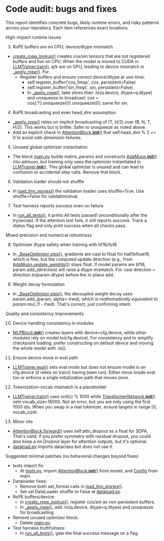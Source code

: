 # Code audit: bugs and fixes

This report identifies concrete bugs, likely runtime errors, and risky patterns across your repository. Each item references exact locations.

High-impact runtime issues


3) RoPE buffers are on CPU; device/dtype mismatch
- [create_rope_lookup()](model.py:25) creates cos/sin tensors that are not registered buffers and live on CPU. When the model is moved to CUDA in [LLMTrainer.train()](main.py:102), q/k are on GPU, leading to device mismatch in [_apply_rope()](model.py:39). Fix:
  - Register buffers and ensure correct device/dtype at use-time:
    - self.register_buffer('cos_freqs', cos, persistent=False)
    - self.register_buffer('sin_freqs', sin, persistent=False)
    - In [_apply_rope()](model.py:39), take slices then .to(q.device, dtype=q.dtype) and unsqueeze to broadcast: cos = cos[:T].unsqueeze(0).unsqueeze(0); same for sin.

4) RoPE broadcasting and even head_dim assumption
- [_apply_rope()](model.py:39) relies on implicit broadcasting of (T, H/2) over (B, N, T, H/2). This works but is brittle. Safer to unsqueeze as noted above.
- Add an explicit check in [AttentionBlock.__init__()](model.py:7) that self.head_dim % 2 == 0 to avoid odd-dimension failures.

5) Unused global optimizer instantiation
- The block [main.py](main.py:47-57) builds matrix_params and constructs [AdaMuon.__init__()](optimizers.py:88) into admuon, but training only uses the optimizer instantiated in [LLMTrainer.__init__()](main.py:85). This global optimizer is unused and can lead to confusion or accidental step calls. Remove that block.

6) Validation loader should not shuffle
- In [load_tiny_stories()](dataload.py:12) the validation loader uses shuffle=True. Use shuffle=False for validation/eval.

7) Test harness reports success even on failure
- In [run_all_tests()](tests.py:29), it prints All tests passed! unconditionally after the try/except. If the attention test fails, it still reports success. Track a status flag and only print success when all checks pass.

Mixed-precision and numerical robustness

8) Optimizer dtype safety when training with bf16/fp16
- In [_BaseOptimizer.step()](optimizers.py:45), gradients are cast to float for half/bfloat16, which is fine, but the computed update direction (e.g., from [AdaMuon.update_weights()](optimizers.py:114)) stays float. If model params are bf16, param.add_(direction) will raise a dtype mismatch. Fix: cast direction = direction.to(param.dtype) before the in-place add.

9) Weight decay formulation
- In [_BaseOptimizer.step()](optimizers.py:77), the decoupled weight decay uses param.add_(param, alpha=-lr*wd), which is mathematically equivalent to param.mul_(1 - lr*wd). That's correct, just confirming intent.

Quality and consistency improvements

10) Device handling consistency in modules
- [MLPBlock.__init__()](model.py:95) creates layers with device=cfg.device, while other modules rely on model.to(cfg.device). For consistency and to simplify checkpoint loading, prefer constructing on default device and moving the whole model with .to().

11) Ensure device move in eval path
- [LLMTrainer.eval()](main.py:151) sets eval mode but does not ensure model is on cfg.device (it relies on train() having been run). Either move inside eval too or enforce a single initialization path that moves once.

12) Tokenization-vocab mismatch is a placeholder
- [LLMTrainer.train()](main.py:111) uses ord(c) % 1000 while [TransformerNetwork.__init__()](model.py:123) sets vocab_size=16000. Not an error, but you are only using the first 1000 ids. When you swap in a real tokenizer, ensure targets in range [0, vocab_size).

13) Minor nits
- [AttentionBlock.forward()](model.py:73) uses self.attn_dropout as a float for SDPA. That's valid; if you prefer symmetry with residual dropout, you could also keep a nn.Dropout layer for attention outputs, but it's optional.
- [dataload.py](dataload.py) imports dataclass but does not use it.

Suggested minimal patches (no behavioral changes beyond fixes)

- tests import fix:
  - At [tests.py](tests.py:1), import [AttentionBlock.__init__()](model.py:7) from model, and [Config](main.py:15) from main.
- Dataloader fixes:
  - Remove both set_format calls in [load_tiny_stories()](dataload.py:6-12).
  - Set val DataLoader shuffle to False at [dataload.py](dataload.py:12).
- RoPE buffers/device:
  - In [create_rope_lookup()](model.py:25), register cos/sin as non-persistent buffers.
  - In [_apply_rope()](model.py:39), add .to(q.device, dtype=q.dtype) and unsqueeze for broadcasting.
- Remove unused optimizer block:
  - Delete [main.py](main.py:47-57).
- Test harness truthfulness:
  - In [run_all_tests()](tests.py:29-47), gate the final success message on a flag.